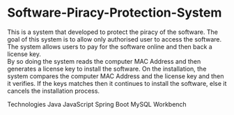 # Software-Piracy-Protection-System

This is a system that developed to protect the piracy of the software.
The goal of this system is to allow only authorised user to access the software.
The system allows users to pay for the software online and then back a license key.  
By so doing the system reads the computer MAC Address and then generates a license key to install the software.
On the installation, the system compares the computer MAC Address and the license key and then it verifies.
If the keys matches then it continues to install the software, else it cancels the installation process.

Technologies 
Java
JavaScript
Spring Boot
MySQL Workbench 
